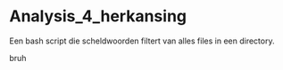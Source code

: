 # Analysis_4_herkansing
Een bash script die scheldwoorden filtert van alles files in een directory.

bruh
